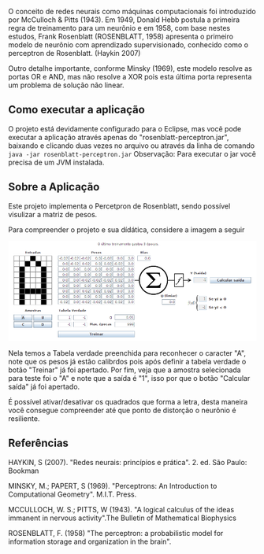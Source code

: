 
O conceito de redes neurais como máquinas computacionais foi introduzido por McCulloch & Pitts (1943). Em 1949, Donald Hebb postula a primeira regra de treinamento para um neurônio e em 1958, com base nestes estudos, Frank Rosenblatt (ROSENBLATT, 1958) apresenta o primeiro modelo de neurônio com aprendizado supervisionado, conhecido como o perceptron de  Rosenblatt. (Haykin 2007)

Outro detalhe importante, conforme Minsky (1969), este modelo resolve as portas OR e AND, mas não resolve a XOR pois esta última porta representa um problema de solução não linear.

## Como executar a aplicação
O projeto está devidamente configurado para o Eclipse, mas você pode executar a aplicação através apenas do "rosenblatt-perceptron.jar", baixando e clicando duas vezes no arquivo ou através da linha de comando `java -jar rosenblatt-perceptron.jar`
Observação: Para executar o jar você precisa de um JVM instalada.


## Sobre a Aplicação
Este projeto implementa o Percetpron de Rosenblatt, sendo possível visulizar a matriz de pesos.

Para compreender o projeto e sua dídática, considere a imagem a seguir

![PerceptronRosenblatt](https://github.com/computeiro/inteligencia-artificial/blob/main/~readme-files/perceptron-rosenblatt.png)

Nela temos a Tabela verdade preenchida para reconhecer o caracter "A", note que os pesos já estão calibrdos pois após definir a tabela verdade o botão "Treinar" já foi apertado. Por fim, veja que a amostra selecionada para teste foi o "A" e note que a saída é "1", isso por que o botão "Calcular saída" já foi apertado.

É possível ativar/desativar os quadrados que forma a letra, desta maneira você consegue compreender até que ponto de distorção o neurônio é resiliente.


## Referências

HAYKIN, S (2007). "Redes neurais: princípios e prática". 2. ed. São Paulo: Bookman

MINSKY, M.; PAPERT, S (1969). "Perceptrons: An Introduction to Computational Geometry". M.I.T. Press.

MCCULLOCH, W. S.; PITTS, W (1943). "A logical calculus of the ideas immanent in nervous activity".The Bulletin of Mathematical Biophysics

ROSENBLATT, F. (1958) "The perceptron: a probabilistic model for information storage and organization in the brain".

